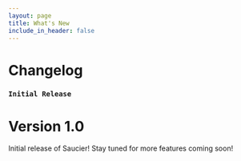 ```yaml
---
layout: page
title: What's New
include_in_header: false
---
```


# Changelog

### `Initial Release`
# **Version 1.0**
Initial release of Saucier! Stay tuned for more features coming soon!